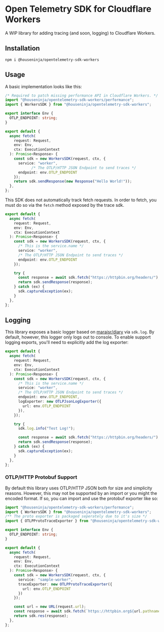 # Open Telemetry SDK for Cloudflare Workers

A WIP library for adding tracing (and soon, logging) to Cloudflare Workers.

## Installation

```shell
npm i @houseninja/opentelemetry-sdk-workers
```

## Usage

A basic implementation looks like this:

```typescript
/* Required to patch missing performance API in Cloudflare Workers. */
import "@houseninja/opentelemetry-sdk-workers/performance";
import { WorkersSDK } from "@houseninja/opentelemetry-sdk-workers";

export interface Env {
  OTLP_ENDPOINT: string;
}

export default {
  async fetch(
    request: Request,
    env: Env,
    ctx: ExecutionContext
  ): Promise<Response> {
    const sdk = new WorkersSDK(request, ctx, {
      service: "worker",
            /* The OTLP/HTTP JSON Endpoint to send traces */
      endpoint: env.OTLP_ENDPOINT
    });
    return sdk.sendResponse(new Response("Hello World!"));
  },
};
```

This SDK does not automatically track fetch requests. In order to fetch, you must do so via the `fetch` method exposed by the trace sdk.

```typescript
export default {
  async fetch(
    request: Request,
    env: Env,
    ctx: ExecutionContext
  ): Promise<Response> {
    const sdk = new WorkersSDK(request, ctx, {
      /* This is the service.name */
      service: "worker",
      /* The OTLP/HTTP JSON Endpoint to send traces */
      endpoint: env.OTLP_ENDPOINT
    });

    try {
      const response = await sdk.fetch("https://httpbin.org/headers/");
      return sdk.sendResponse(response);
    } catch (ex) {
      sdk.captureException(ex);
    }
  },
};
```

## Logging

This library exposes a basic logger based on [maraisr/diary](https://github.com/maraisr/diary) via `sdk.log`. By default, however, this logger only logs out to console. To enable support logging exports, you'll need to explicitly add the log exporter:

```typescript
export default {
  async fetch(
    request: Request,
    env: Env,
    ctx: ExecutionContext
  ): Promise<Response> {
    const sdk = new WorkersSDK(request, ctx, {
      /* This is the service.name */
      service: "worker",
      /* The OTLP/HTTP JSON Endpoint to send traces */
      endpoint: env.OTLP_ENDPOINT,
      logExporter: new OTLPJsonLogExporter({
        url: env.OTLP_ENDPOINT
      }),
    });

    try {
      sdk.log.info("Test Log!");

      const response = await sdk.fetch("https://httpbin.org/headers/");
      return sdk.sendResponse(response);
    } catch (ex) {
      sdk.captureException(ex);
    }
  },
};
```

### OTLP/HTTP Protobuf Support

By default this library uses OTLP/HTTP JSON both for size and simplicity reasons. However, this may not be supported by an import or you might the encoded format. If so, you can import and use the protobuf exporter like so:

```typescript
import "@houseninja/opentelemetry-sdk-workers/performance";
import { WorkersSDK } from "@houseninja/opentelemetry-sdk-workers";
/** The proto exporter is packaged seperately due to it's size */
import { OTLPProtoTraceExporter } from "@houseninja/opentelemetry-sdk-workers/exporters/OTLPProtoTraceExporter";

export interface Env {
  OTLP_ENDPOINT: string;
}

export default {
  async fetch(
    request: Request,
    env: Env,
    ctx: ExecutionContext
  ): Promise<Response> {
    const sdk = new WorkersSDK(request, ctx, {
      service: "sample-worker",
      traceExporter: new OTLPProtoTraceExporter({
        url: env.OTLP_ENDPOINT
      })
    });

    const url = new URL(request.url);
    const response = await sdk.fetch(`https://httpbin.org${url.pathname}`);
    return sdk.res(response);
  },
};

```
